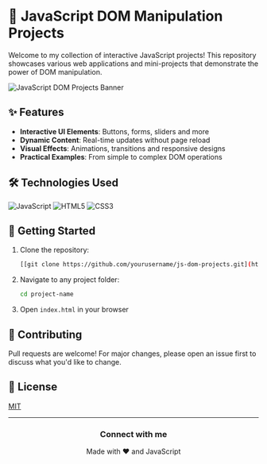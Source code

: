 # 🚀 JavaScript DOM Manipulation Projects

Welcome to my collection of interactive JavaScript projects! This repository showcases various web applications and mini-projects that demonstrate the power of DOM manipulation.

![JavaScript DOM Projects Banner](https://placehold.co/1200x400/4a6fa5/white?text=DOM+Manipulation+Projects)

## ✨ Features

- **Interactive UI Elements**: Buttons, forms, sliders and more
- **Dynamic Content**: Real-time updates without page reload
- **Visual Effects**: Animations, transitions and responsive designs
- **Practical Examples**: From simple to complex DOM operations

## 🛠 Technologies Used

![JavaScript](https://img.shields.io/badge/JavaScript-ES6+-F7DF1E?logo=javascript&logoColor=black)
![HTML5](https://img.shields.io/badge/HTML5-E34F26?logo=html5&logoColor=white)
![CSS3](https://img.shields.io/badge/CSS3-1572B6?logo=css3&logoColor=white)

## 🚀 Getting Started

1. Clone the repository:
   ```bash
   [[git clone https://github.com/yourusername/js-dom-projects.git](https://github.com/shubhamgupta2702/JS-Projects.git)]
   ```
2. Navigate to any project folder:
   ```bash
   cd project-name
   ```
3. Open `index.html` in your browser

## 🤝 Contributing

Pull requests are welcome! For major changes, please open an issue first to discuss what you'd like to change.

## 📜 License

[MIT](https://choosealicense.com/licenses/mit/)

---

<div align="center">
  <h3>Connect with me</h3>
  <p>Made with ❤️ and JavaScript</p>
</div>
